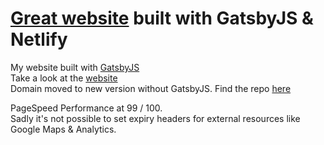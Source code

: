 # [Great website](https://angry-shaw-cd336c.netlify.com/) built with GatsbyJS & Netlify
My website built with [GatsbyJS](https://www.gatsbyjs.org/)  
Take a look at the [website](https://angry-shaw-cd336c.netlify.com/)  
Domain moved to new version without GatsbyJS. Find the repo [here](https://github.com/pczern/pc)  

PageSpeed Performance at 99 / 100.  
Sadly it's not possible to set expiry headers for external resources like Google Maps & Analytics.


